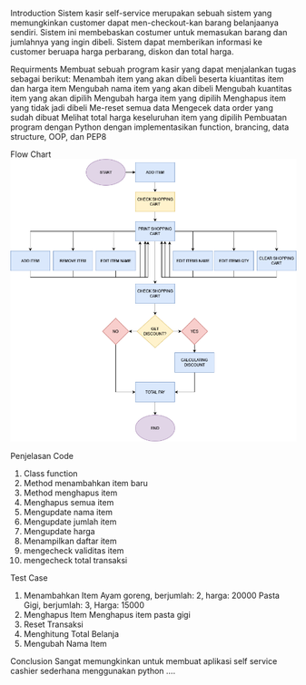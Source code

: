 Introduction
Sistem kasir self-service merupakan sebuah sistem yang memungkinkan customer dapat men-checkout-kan barang belanjaanya sendiri. Sistem ini membebaskan costumer untuk memasukan barang dan jumlahnya yang ingin dibeli. Sistem dapat memberikan informasi ke customer beruapa harga perbarang, diskon dan total harga.

Requirments
Membuat sebuah program kasir yang dapat menjalankan tugas sebagai berikut:
    Menambah item yang akan dibeli beserta kiuantitas item dan harga item
    Mengubah nama item yang akan dibeli
    Mengubah kuantitas item yang akan dipilih
    Mengubah harga item yang dipilih
    Menghapus item yang tidak jadi dibeli
    Me-reset semua data
    Mengecek data order yang sudah dibuat
    Melihat total harga keseluruhan item yang dipilih
Pembuatan program dengan Python dengan implementasikan function, brancing, data structure, OOP, dan PEP8

Flow Chart
<img src="https://github.com/randityateri/Cashier/blob/master/Flowchart.png" alt="Alt text" title="FlowChart">

Penjelasan Code
1. Class function
2. Method menambahkan item baru
3. Method menghapus item
4. Menghapus semua item
5. Mengupdate nama item
6. Mengupdate jumlah item
7. Mengupdate harga
8. Menampilkan daftar item
9. mengecheck validitas item
10. mengecheck total transaksi

Test Case
1. Menambahkan Item
   Ayam goreng, berjumlah: 2, harga: 20000
   Pasta Gigi, berjumlah: 3, Harga: 15000 
2. Menghapus Item
   Menghapus item pasta gigi
3. Reset Transaksi
4. Menghitung Total Belanja
5. Mengubah Nama Item

Conclusion
Sangat memungkinkan untuk membuat aplikasi self service cashier sederhana menggunakan python
 ....
